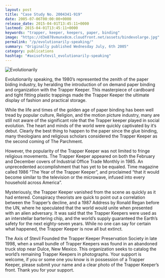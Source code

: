 ```yaml
---
layout: post
title: "Case Study No. 2004341-919"
date: 2005-07-06T00:00:00+0000
release_date: 2015-04-01T13:45:11+0000
lastmod: 2015-04-01T13:45:11+0000
keywords: "trapper, keeper, keepers, paper, binding"
image: "https://d3e878vmunx8cm.cloudfront.net/assets/bindevolarge.jpg"
permalink: "/p/evolutionarily-speaking/"
summary: "Originally published Wednesday July, 6th 2005"
category: publications
hashtag: "#axisofstevil_evolutionarily-speaking"
---
```


[id_1]: https://d3e878vmunx8cm.cloudfront.net/assets/bindevolarge.jpg "Evolutionarily"
![Evolutionarily][id_1]

Evolutionarily speaking, the 1980’s represented the zenith of the paper biding industry, by heralding the introduction of on demand paper binding and organization with the Trapper Keeper. This masterpiece of cardboard and tight fitting plastic trappings made the Trapper Keeper the ultimate display of fashion and practical storage.

While the life and times of the golden age of paper binding has been well tread by popular culture, Religion, and the motion picture industry, many are still not aware of the significant role that the Trapper keeper played in social evolution. The heart and minds of the world were quickly captivated by it‘s debut. Clearly the best thing to happen to the paper since the glue binding, many theologians and religious scholars considered the Trapper Keeper as the second coming of The Parchment.

However, the popularity of the Trapper Keeper was not limited to fringe religious movements. The Trapper Keeper appeared on both the February and December covers of Industrial Office Trade Monthly in 1985. An unprecedented accomplishment that has yet to be equaled. Time magazine called 1986 “The Year of the Trapper Keeper”, and proclaimed “that it would become similar to the television or the microwave, infused into every household across America”.

Mysteriously, the Trapper Keeper vanished from the scene as quickly as it had entered. Conspiracy theorists are quick to point out a correlation between the Trapper’s decline, and a 1987 Address by Ronald Regan before the UN, where he speculated that the world would unite when presented with an alien adversary. It was said that the Trapper Keepers were used as an interstellar bartering chip, and the world’s supply guaranteed the Earth’s safety for the next eighty-seven years. While no one can say for certain what happened, the Trapper Keeper is now all but extinct.

The Axis of Stevil Founded the Trapper Keeper Preservation Society in late 1998, when a small bundle of Trapper Keepers was found in an abandoned truck stop near Dulce, New Mexico. This organization seeks to catalog the world’s remaining Trapper Keepers in photographs. Your support is welcome, if you or some one you know is in possession of a Trapper Keeper, please submit your name and a clear photo of the Trapper Keeper’s front. Thank you for your support.
